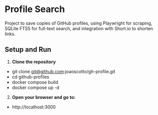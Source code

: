 # Profile Search

Project to save copies of GitHub profiles, using Playwright for scraping, SQLite FTS5 for full-text search, and integration with Short.io to shorten links.

## Setup and Run

1. **Clone the repository**
  - git clone git@github.com:joaoscotto/gh-profile.git
  - cd github-profiles
  - docker compose build
  - docker compose up -d

2. **Open your browser and go to:**
  - http://localhost:3000